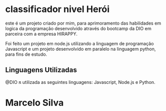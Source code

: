 # classificador nivel Herói

este é um projeto criado por mim, para aprimoramento das habilidades em logica da programação desenvolvido através do bootcamp da DIO em parceira com a empresa HIRAPPY.

Foi feito um projeto em node.js utilizando a linguagem de programação Javascript e um projeto desenvolvido em paralelo na linguagem python, para fins de estudo.

## Linguagens Utilizadas


@DIO :on: utilizada as seguintes linguagens: Javascript, Node.js e Python.

# Marcelo Silva
